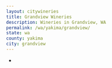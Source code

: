 ```yaml
---
layout: citywineries
title: Grandview Wineries
description: Wineries in Grandview, WA
permalink: /wa/yakima/grandview/
state: wa
county: yakima
city: grandview
---
```

-
